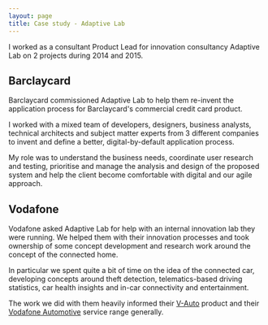 ```yaml
---
layout: page
title: Case study - Adaptive Lab
---
```


I worked as a consultant Product Lead for innovation consultancy Adaptive Lab on 2 projects during 2014 and 2015.

## Barclaycard

Barclaycard commissioned Adaptive Lab to help them re-invent the application process for Barclaycard's commercial credit card product. 

I worked with a mixed team of developers, designers, business analysts, technical architects and subject matter experts from 3 different companies to invent and define a better, digital-by-default application process. 

My role was to understand the business needs, coordinate user research and testing, prioritise and manage the analysis and design of the proposed system and help the client become comfortable with digital and our agile approach. 

## Vodafone

Vodafone asked Adaptive Lab for help with an internal innovation lab they were running. We helped them with their innovation processes and took ownership of some concept development and research work around the concept of the connected home. 

In particular we spent quite a bit of time on the idea of the connected car, developing concepts around theft detection, telematics-based driving statistics, car health insights and in-car connectivity and entertainment.

The work we did with them heavily informed their [V-Auto](https://eshop.v.vodafone.com/uk/v-auto-1) product and their [Vodafone Automotive](https://automotive.vodafone.co.uk/) service range generally.